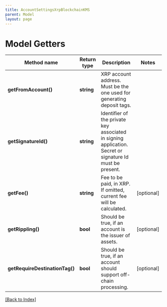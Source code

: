 ```yaml
---
title: AccountSettingsXrpBlockchainKMS
parent: Model
layout: page
---
```


# Model Getters

Method name | Return type | Description | Notes
------------ | ------------- | ------------- | -------------
**getFromAccount()** | **string** | XRP account address. Must be the one used for generating deposit tags. |
**getSignatureId()** | **string** | Identifier of the private key associated in signing application. Secret or signature Id must be present. |
**getFee()** | **string** | Fee to be paid, in XRP. If omitted, current fee will be calculated. | [optional]
**getRippling()** | **bool** | Should be true, if an account is the issuer of assets. | [optional]
**getRequireDestinationTag()** | **bool** | Should be true, if an account should support off-chain processing. | [optional]

[[Back to Index]](../index.md)
